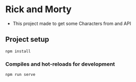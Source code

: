 # Rick and Morty

* This project made to get some Characters from and API

## Project setup
```
npm install
```

### Compiles and hot-reloads for development
```
npm run serve
